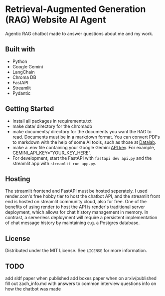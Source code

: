 # Retrieval-Augmented Generation (RAG) Website AI Agent

Agentic RAG chatbot made to answer questions about me and my work. 

## Built with
- Python
- Google Gemini
- LangChain
- Chroma DB
- FastAPI
- Streamlit
- Pydantic

## Getting Started
- Install all packages in requirements.txt
- make data/ directory for the chromadb
- make documents/ directory for the documents you want the RAG to read. Documents must be in a markdown format. You can convert PDFs to markdown with the help of some AI tools, such as those at [Datalab](https://www.datalab.to/playground).
- make a .env file containing your Google Gemini [API key](https://ai.google.dev/gemini-api/docs/api-key). For example, GEMINI_API_KEY="YOUR_KEY_HERE".
- For development, start the FastAPI with ```fastapi dev api.py``` and the streamlit app with ```streamlit run app.py```.

## Hosting
The streamlit frontend and FastAPI must be hosted seperately. I used render.com's free hobby tier to host the chatbot API, and the streamlit front end is hosted on streamlit community cloud, also for free. One of the benefits of using render to host the API is render's traditional server deployment, which allows for chat history management in memory. In contrast, a serverless deployment will require a persistent implementation of chat message history by maintaining e.g. a Postgres database.

## License
Distributed under the MIT License. See ```LICENSE``` for more information.

## TODO
add sldf paper when published
add boxes paper when on arxiv/published
fill out zach_info.md with answers to common interview questions
info on how the chatbot was made

